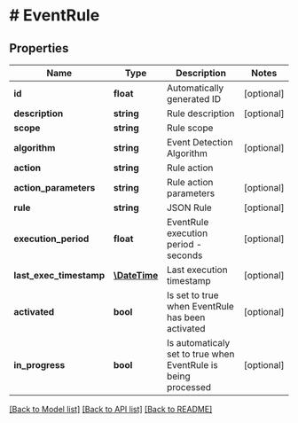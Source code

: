 # # EventRule

## Properties

Name | Type | Description | Notes
------------ | ------------- | ------------- | -------------
**id** | **float** | Automatically generated ID | [optional] 
**description** | **string** | Rule description | [optional] 
**scope** | **string** | Rule scope | 
**algorithm** | **string** | Event Detection Algorithm | [optional] 
**action** | **string** | Rule action | 
**action_parameters** | **string** | Rule action parameters | [optional] 
**rule** | **string** | JSON Rule | [optional] 
**execution_period** | **float** | EventRule execution period - seconds | [optional] 
**last_exec_timestamp** | [**\DateTime**](\DateTime.md) | Last execution timestamp | [optional] 
**activated** | **bool** | Is set to true when EventRule has been activated | [optional] 
**in_progress** | **bool** | Is automaticaly set to true when EventRule is being processed | [optional] 

[[Back to Model list]](../../README.md#documentation-for-models) [[Back to API list]](../../README.md#documentation-for-api-endpoints) [[Back to README]](../../README.md)


